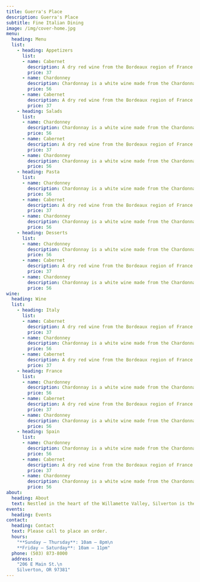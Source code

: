 ```yaml
---
title: Guerra's Place
description: Guerra's Place
subtitle: Fine Italian Dining
image: /img/cover-home.jpg
menu:
  heading: Menu
  list:
    - heading: Appetizers
      list:
      - name: Cabernet
        description: A dry red wine from the Bordeaux region of France and in northern California. A dry red wine from the Bordeaux region of France and in northern California. A dry red wine from the Bordeaux region of France and in northern California.
        price: 37
      - name: Chardonney
        description: Chardonnay is a white wine made from the Chardonnay wine grape. Chardonnay is a white wine made from the Chardonnay wine grape. Chardonnay is a white wine made from the Chardonnay wine grape.
        price: 56
      - name: Cabernet
        description: A dry red wine from the Bordeaux region of France and in northern California. A dry red wine from the Bordeaux region of France and in northern California. A dry red wine from the Bordeaux region of France and in northern California.
        price: 37
    - heading: Salads
      list:
      - name: Chardonney
        description: Chardonnay is a white wine made from the Chardonnay wine grape. Chardonnay is a white wine made from the Chardonnay wine grape. Chardonnay is a white wine made from the Chardonnay wine grape.
        price: 56
      - name: Cabernet
        description: A dry red wine from the Bordeaux region of France and in northern California. A dry red wine from the Bordeaux region of France and in northern California. A dry red wine from the Bordeaux region of France and in northern California.
        price: 37
      - name: Chardonney
        description: Chardonnay is a white wine made from the Chardonnay wine grape. Chardonnay is a white wine made from the Chardonnay wine grape. Chardonnay is a white wine made from the Chardonnay wine grape.
        price: 56
    - heading: Pasta
      list:
      - name: Chardonney
        description: Chardonnay is a white wine made from the Chardonnay wine grape. Chardonnay is a white wine made from the Chardonnay wine grape. Chardonnay is a white wine made from the Chardonnay wine grape.
        price: 56
      - name: Cabernet
        description: A dry red wine from the Bordeaux region of France and in northern California. A dry red wine from the Bordeaux region of France and in northern California. A dry red wine from the Bordeaux region of France and in northern California.
        price: 37
      - name: Chardonney
        description: Chardonnay is a white wine made from the Chardonnay wine grape. Chardonnay is a white wine made from the Chardonnay wine grape. Chardonnay is a white wine made from the Chardonnay wine grape.
        price: 56
    - heading: Desserts
      list:
      - name: Chardonney
        description: Chardonnay is a white wine made from the Chardonnay wine grape. Chardonnay is a white wine made from the Chardonnay wine grape. Chardonnay is a white wine made from the Chardonnay wine grape.
        price: 56
      - name: Cabernet
        description: A dry red wine from the Bordeaux region of France and in northern California. A dry red wine from the Bordeaux region of France and in northern California. A dry red wine from the Bordeaux region of France and in northern California.
        price: 37
      - name: Chardonney
        description: Chardonnay is a white wine made from the Chardonnay wine grape. Chardonnay is a white wine made from the Chardonnay wine grape. Chardonnay is a white wine made from the Chardonnay wine grape.
        price: 56
wine:
  heading: Wine
  list:
    - heading: Italy
      list:
      - name: Cabernet
        description: A dry red wine from the Bordeaux region of France and in northern California. A dry red wine from the Bordeaux region of France and in northern California. A dry red wine from the Bordeaux region of France and in northern California.
        price: 37
      - name: Chardonney
        description: Chardonnay is a white wine made from the Chardonnay wine grape. Chardonnay is a white wine made from the Chardonnay wine grape. Chardonnay is a white wine made from the Chardonnay wine grape.
        price: 56
      - name: Cabernet
        description: A dry red wine from the Bordeaux region of France and in northern California. A dry red wine from the Bordeaux region of France and in northern California. A dry red wine from the Bordeaux region of France and in northern California.
        price: 37
    - heading: France
      list:
      - name: Chardonney
        description: Chardonnay is a white wine made from the Chardonnay wine grape. Chardonnay is a white wine made from the Chardonnay wine grape. Chardonnay is a white wine made from the Chardonnay wine grape.
        price: 56
      - name: Cabernet
        description: A dry red wine from the Bordeaux region of France and in northern California. A dry red wine from the Bordeaux region of France and in northern California. A dry red wine from the Bordeaux region of France and in northern California.
        price: 37
      - name: Chardonney
        description: Chardonnay is a white wine made from the Chardonnay wine grape. Chardonnay is a white wine made from the Chardonnay wine grape. Chardonnay is a white wine made from the Chardonnay wine grape.
        price: 56
    - heading: Spain
      list:
      - name: Chardonney
        description: Chardonnay is a white wine made from the Chardonnay wine grape. Chardonnay is a white wine made from the Chardonnay wine grape. Chardonnay is a white wine made from the Chardonnay wine grape.
        price: 56
      - name: Cabernet
        description: A dry red wine from the Bordeaux region of France and in northern California. A dry red wine from the Bordeaux region of France and in northern California. A dry red wine from the Bordeaux region of France and in northern California.
        price: 37
      - name: Chardonney
        description: Chardonnay is a white wine made from the Chardonnay wine grape. Chardonnay is a white wine made from the Chardonnay wine grape. Chardonnay is a white wine made from the Chardonnay wine grape.
        price: 56
about:
  heading: About
  text: Nestled in the heart of the Willamette Valley, Silverton is the home of our family-owned Italian restaurant. Sharing our namesake, Guerra's is an extension of our values and our commitment to fine dining. We hope you feel like a part of the family.
events:
  heading: Events
contact:
  heading: Contact
  text: Please call to place an order.
  hours:
    "**Sunday – Thursday**: 10am – 8pm\n
    **Friday – Saturday**: 10am – 11pm"
  phone: (503) 873-8000
  address:
    "206 E Main St.\n
    Silverton, OR 97381"
---
```

